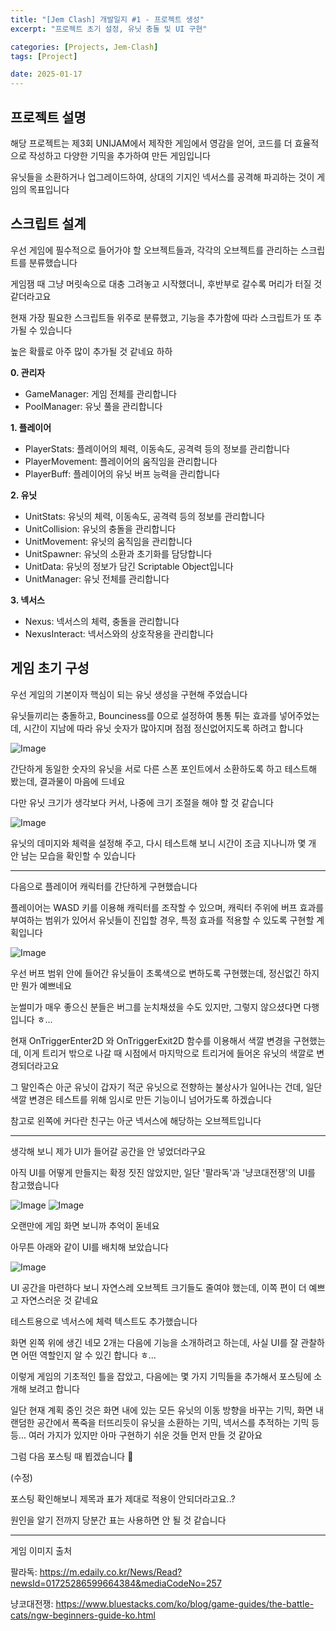 ```yaml
---
title: "[Jem Clash] 개발일지 #1 - 프로젝트 생성"
excerpt: "프로젝트 초기 설정, 유닛 충돌 및 UI 구현"

categories: [Projects, Jem-Clash]
tags: [Project]

date: 2025-01-17
---
```


## 프로젝트 설명

해당 프로젝트는 제3회 UNIJAM에서 제작한 게임에서 영감을 얻어, 코드를 더 효율적으로 작성하고 다양한 기믹을 추가하여 만든 게임입니다

유닛들을 소환하거나 업그레이드하여, 상대의 기지인 넥서스를 공격해 파괴하는 것이 게임의 목표입니다

## 스크립트 설계

우선 게임에 필수적으로 들어가야 할 오브젝트들과, 각각의 오브젝트를 관리하는 스크립트를 분류했습니다

게임잼 때 그냥 머릿속으로 대충 그려놓고 시작했더니, 후반부로 갈수록 머리가 터질 것 같더라고요

현재 가장 필요한 스크립트들 위주로 분류했고, 기능을 추가함에 따라 스크립트가 또 추가될 수 있습니다

높은 확률로 아주 많이 추가될 것 같네요 하하

**0. 관리자**
 - GameManager: 게임 전체를 관리합니다 
 - PoolManager: 유닛 풀을 관리합니다 

**1. 플레이어**
- PlayerStats: 플레이어의 체력, 이동속도, 공격력 등의 정보를 관리합니다
- PlayerMovement: 플레이어의 움직임을 관리합니다
- PlayerBuff: 플레이어의 유닛 버프 능력을 관리합니다

**2. 유닛**
- UnitStats: 유닛의 체력, 이동속도, 공격력 등의 정보를 관리합니다
- UnitCollision: 유닛의 충돌을 관리합니다
- UnitMovement: 유닛의 움직임을 관리합니다
- UnitSpawner: 유닛의 소환과 초기화를 담당합니다
- UnitData: 유닛의 정보가 담긴 Scriptable Object입니다
- UnitManager: 유닛 전체를 관리합니다

**3. 넥서스**
- Nexus: 넥서스의 체력, 충돌을 관리합니다
- NexusInteract: 넥서스와의 상호작용을 관리합니다

## 게임 초기 구성

우선 게임의 기본이자 핵심이 되는 유닛 생성을 구현해 주었습니다

유닛들끼리는 충돌하고, Bounciness를 0으로 설정하여 통통 튀는 효과를 넣어주었는데, 시간이 지남에 따라 유닛 숫자가 많아지며 점점 정신없어지도록 하려고 합니다

![Image](https://github.com/user-attachments/assets/e9421fca-2c12-40b0-9d69-05bbdcf49e13)

간단하게 동일한 숫자의 유닛을 서로 다른 스폰 포인트에서 소환하도록 하고 테스트해 봤는데, 결과물이 마음에 드네요

다만 유닛 크기가 생각보다 커서, 나중에 크기 조절을 해야 할 것 같습니다

![Image](https://github.com/user-attachments/assets/b27d05ef-2a9f-4b59-8fb4-ddb2dd1b3efc)

유닛의 데미지와 체력을 설정해 주고, 다시 테스트해 보니 시간이 조금 지나니까 몇 개 안 남는 모습을 확인할 수 있습니다

---

다음으로 플레이어 캐릭터를 간단하게 구현했습니다

플레이어는 WASD 키를 이용해 캐릭터를 조작할 수 있으며, 캐릭터 주위에 버프 효과를 부여하는 범위가 있어서 유닛들이 진입할 경우, 특정 효과를 적용할 수 있도록 구현할 계획입니다

![Image](https://github.com/user-attachments/assets/69609176-0b14-4924-96bb-fd4a923823b0)

우선 버프 범위 안에 들어간 유닛들이 초록색으로 변하도록 구현했는데, 정신없긴 하지만 뭔가 예쁘네요

눈썰미가 매우 좋으신 분들은 버그를 눈치채셨을 수도 있지만, 그렇지 않으셨다면 다행입니다 ㅎ...

현재 OnTriggerEnter2D 와 OnTriggerExit2D 함수를 이용해서 색깔 변경을 구현했는데, 이게 트리거 밖으로 나갈 때 시점에서 마지막으로 트리거에 들어온 유닛의 색깔로 변경되더라고요

그 말인즉슨 아군 유닛이 갑자기 적군 유닛으로 전향하는 불상사가 일어나는 건데, 일단 색깔 변경은 테스트를 위해 임시로 만든 기능이니 넘어가도록 하겠습니다

참고로 왼쪽에 커다란 친구는 아군 넥서스에 해당하는 오브젝트입니다

---

생각해 보니 제가 UI가 들어갈 공간을 안 넣었더라구요

아직 UI를 어떻게 만들지는 확정 짓진 않았지만, 일단 '팔라독'과 '냥코대전쟁'의 UI를 참고했습니다

 ![Image](https://github.com/user-attachments/assets/c9b0cc9f-615a-4695-b796-55b975078d0c)
 ![Image](https://github.com/user-attachments/assets/ca58eb48-cead-4823-8cbf-73832f9cc264)

오랜만에 게임 화면 보니까 추억이 돋네요

아무튼 아래와 같이 UI를 배치해 보았습니다

![Image](https://github.com/user-attachments/assets/a91e8fba-7f37-4b88-8a85-88a45d98f0b7)

UI 공간을 마련하다 보니 자연스레 오브젝트 크기들도 줄여야 했는데, 이쪽 편이 더 예쁘고 자연스러운 것 같네요

테스트용으로 넥서스에 체력 텍스트도 추가했습니다

화면 왼쪽 위에 생긴 네모 2개는 다음에 기능을 소개하려고 하는데, 사실 UI를 잘 관찰하면 어떤 역할인지 알 수 있긴 합니다 ㅎ...

이렇게 게임의 기초적인 틀을 잡았고, 다음에는 몇 가지 기믹들을 추가해서 포스팅에 소개해 보려고 합니다

일단 현재 계획 중인 것은 화면 내에 있는 모든 유닛의 이동 방향을 바꾸는 기믹, 화면 내 랜덤한 공간에서 폭죽을 터뜨리듯이 유닛을 소환하는 기믹, 넥서스를 추적하는 기믹 등등... 여러 가지가 있지만 아마 구현하기 쉬운 것들 먼저 만들 것 같아요

그럼 다음 포스팅 때 뵙겠습니다 👋

(수정)

포스팅 확인해보니 제목과 표가 제대로 적용이 안되더라고요..?

원인을 알기 전까지 당분간 표는 사용하면 안 될 것 같습니다

---

게임 이미지 출처

팔라독: https://m.edaily.co.kr/News/Read?newsId=01725286599664384&mediaCodeNo=257

냥코대전쟁: https://www.bluestacks.com/ko/blog/game-guides/the-battle-cats/ngw-beginners-guide-ko.html